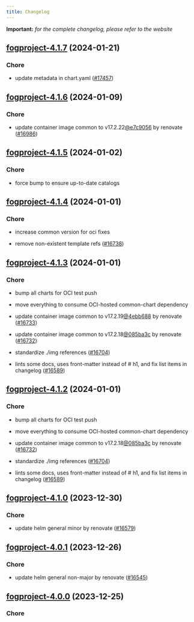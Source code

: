 ```yaml
---
title: Changelog
---
```


**Important:**
*for the complete changelog, please refer to the website*



## [fogproject-4.1.7](https://github.com/truecharts/charts/compare/fogproject-4.1.6...fogproject-4.1.7) (2024-01-21)

### Chore



- update metadata in chart.yaml ([#17457](https://github.com/truecharts/charts/issues/17457))




## [fogproject-4.1.6](https://github.com/truecharts/charts/compare/fogproject-4.1.5...fogproject-4.1.6) (2024-01-09)

### Chore



- update container image common to v17.2.22[@e7c9056](https://github.com/e7c9056) by renovate ([#16986](https://github.com/truecharts/charts/issues/16986))


## [fogproject-4.1.5](https://github.com/truecharts/charts/compare/fogproject-4.1.4...fogproject-4.1.5) (2024-01-02)

### Chore



- force bump to ensure up-to-date catalogs


## [fogproject-4.1.4](https://github.com/truecharts/charts/compare/fogproject-4.1.3...fogproject-4.1.4) (2024-01-01)

### Chore



- increase common version for oci fixes

- remove non-existent template refs ([#16738](https://github.com/truecharts/charts/issues/16738))


## [fogproject-4.1.3](https://github.com/truecharts/charts/compare/fogproject-4.1.0...fogproject-4.1.3) (2024-01-01)

### Chore



- bump all charts for OCI test push

- move everything to consume OCI-hosted common-chart dependency

- update container image common to v17.2.19[@4ebb688](https://github.com/4ebb688) by renovate ([#16733](https://github.com/truecharts/charts/issues/16733))

- update container image common to v17.2.18[@085ba3c](https://github.com/085ba3c) by renovate ([#16732](https://github.com/truecharts/charts/issues/16732))

- standardize ./img references ([#16704](https://github.com/truecharts/charts/issues/16704))

- lints some docs, uses front-matter instead of # h1, and fix list items in changelog ([#16589](https://github.com/truecharts/charts/issues/16589))


## [fogproject-4.1.2](https://github.com/truecharts/charts/compare/fogproject-4.1.0...fogproject-4.1.2) (2024-01-01)

### Chore



- bump all charts for OCI test push

- move everything to consume OCI-hosted common-chart dependency

- update container image common to v17.2.18[@085ba3c](https://github.com/085ba3c) by renovate ([#16732](https://github.com/truecharts/charts/issues/16732))

- standardize ./img references ([#16704](https://github.com/truecharts/charts/issues/16704))

- lints some docs, uses front-matter instead of # h1, and fix list items in changelog ([#16589](https://github.com/truecharts/charts/issues/16589))
## [fogproject-4.1.0](https://github.com/truecharts/charts/compare/fogproject-4.0.1...fogproject-4.1.0) (2023-12-30)

### Chore

- update helm general minor by renovate ([#16579](https://github.com/truecharts/charts/issues/16579))

## [fogproject-4.0.1](https://github.com/truecharts/charts/compare/fogproject-4.0.0...fogproject-4.0.1) (2023-12-26)

### Chore

- update helm general non-major by renovate ([#16545](https://github.com/truecharts/charts/issues/16545))

## [fogproject-4.0.0](https://github.com/truecharts/charts/compare/fogproject-3.0.17...fogproject-4.0.0) (2023-12-25)

### Chore

